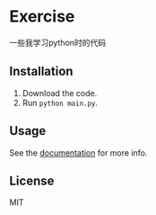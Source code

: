 # Exercise
一些我学习python时的代码

## Installation

1. Download the code.
2. Run `python main.py`.

## Usage

See the [documentation](docs/usage.md) for more info.

## License

MIT
